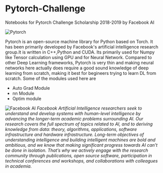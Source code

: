 # Pytorch-Challenge
Notebooks for Pytorch Challenge Scholarship 2018-2019 by Facebook AI

![Pytorch](https://discuss.pytorch.org/uploads/default/original/2X/3/35226d9fbc661ced1c5d17e374638389178c3176.png)

Pytorch is an open-source machine library for Python based on Torch. It has been primarily developed by Facebook's artificial intelligence research group.It is written in C++,Python and CUDA.
Its primarily used for Numpy like Tensor calculation using GPU and for Neural Network.
Compared to other Deep Learning frameworks, Pytorch is very thin and making neural networks here actually does require a good sound knowledge of deep learning from scratch, making it best for begineers trying to learn DL from scratch.
Some of the modules used here are 
* Auto Grad Module
* nn Module
* Optim module

![Facebook AI](https://cdn-images-1.medium.com/max/1200/1*vxCkF8OVWBoXPYomJDXGdA.png)
*Facebook Artificial Intelligence researchers seek to understand and develop systems with human-level intelligence by advancing the longer-term academic problems surrounding AI. Our research covers the full spectrum of topics related to AI, and to deriving knowledge from data: theory, algorithms, applications, software infrastructure and hardware infrastructure. Long-term objectives of understanding intelligence and building intelligent machines are bold and ambitious, and we know that making significant progress towards AI can’t be done in isolation. That’s why we actively engage with the research community through publications, open source software, participation in technical conferences and workshops, and collaborations with colleagues in academia.*
